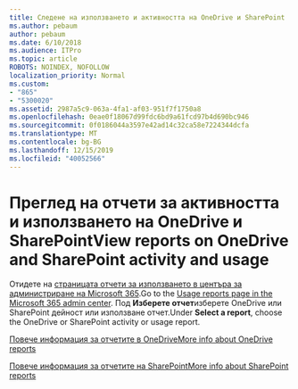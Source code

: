 ```yaml
---
title: Следене на използването и активността на OneDrive и SharePoint
ms.author: pebaum
author: pebaum
ms.date: 6/10/2018
ms.audience: ITPro
ms.topic: article
ROBOTS: NOINDEX, NOFOLLOW
localization_priority: Normal
ms.custom:
- "865"
- "5300020"
ms.assetid: 2987a5c9-063a-4fa1-af03-951f7f1750a8
ms.openlocfilehash: 0eae0f18067d99fdc6bd9a61fcd97b4d690bc946
ms.sourcegitcommit: 0f0186044a3597e42ad14c32ca58e7224344dcfa
ms.translationtype: MT
ms.contentlocale: bg-BG
ms.lasthandoff: 12/15/2019
ms.locfileid: "40052566"
---
```

# <a name="view-reports-on-onedrive-and-sharepoint-activity-and-usage"></a><span data-ttu-id="4592a-102">Преглед на отчети за активността и използването на OneDrive и SharePoint</span><span class="sxs-lookup"><span data-stu-id="4592a-102">View reports on OneDrive and SharePoint activity and usage</span></span>

<span data-ttu-id="4592a-103">Отидете на [страницата отчети за използването в центъра за администриране на Microsoft 365](https://admin.microsoft.com/AdminPortal/Home).</span><span class="sxs-lookup"><span data-stu-id="4592a-103">Go to the [Usage reports page in the Microsoft 365 admin center](https://admin.microsoft.com/AdminPortal/Home).</span></span> <span data-ttu-id="4592a-104">Под **Изберете отчет**изберете OneDrive или SharePoint дейност или използване отчет.</span><span class="sxs-lookup"><span data-stu-id="4592a-104">Under **Select a report**, choose the OneDrive or SharePoint activity or usage report.</span></span>
  
[<span data-ttu-id="4592a-105">Повече информация за отчетите в OneDrive</span><span class="sxs-lookup"><span data-stu-id="4592a-105">More info about OneDrive reports</span></span>](https://go.microsoft.com/fwlink/?linkid=875239)
  
[<span data-ttu-id="4592a-106">Повече информация за отчетите на SharePoint</span><span class="sxs-lookup"><span data-stu-id="4592a-106">More info about SharePoint reports</span></span>](https://go.microsoft.com/fwlink/?linkid=875240)
  
